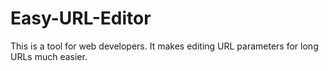 # Easy-URL-Editor
This is a tool for web developers. It makes editing URL parameters for long URLs much easier.
